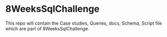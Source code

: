 # 8WeeksSqlChallenge
This repo will contain the Case studies, Queries, docs, Schema, Script file which are part of 8WeeksSqlChallenge. 
